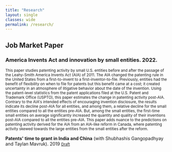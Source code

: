```yaml
---
title: "Research"
layout: single
classes: wide
permalink: /research/
---
```


## Job Market Paper

### America Invents Act and innovation by small entities. 2022.

<div style="text-align: justified"><small>
This paper studies patenting activity by small U.S. entities before and after the passage of the Leahy-Smith America Invents Act (AIA) of 2011. The AIA changed the patenting rule in the United States from a first-to-invent to a first-inventor-to-file. Previously, entities had the benefit of flexibility on when to file for patents but this benefit came at a cost; it created uncertainty in an atmosphere of litigative behavior about the date of the invention. Using the patent-level statistics from the patent applications filed at the U.S. Patent and Trademark Office (USPTO), this paper estimates the change in patenting activity post-AIA. Contrary to the AIA's intended effects of encouraging invention disclosure, the results indicate its decline post-AIA for all entities, and among them, a relative decline for the small entities compared to all the entities pre-AIA. But, among the small entities, the first-time small entities on average significantly increased the quantity and quality of their inventions post-AIA compared to all the entities pre-AIA. This paper adds nuance to the predictions on patenting activity derived for the AIA from an AIA-like reform in Canada, where patenting activity skewed towards the large entities from the small entities after the reform.
</small></div>

**Patents' time to grant in India and China** (with Shubhashis Gangopadhyay and Taylan Mavruk). 2019
<small>[Draft](https://papers.ssrn.com/sol3/papers.cfm?abstract_id=3403293)</small>
